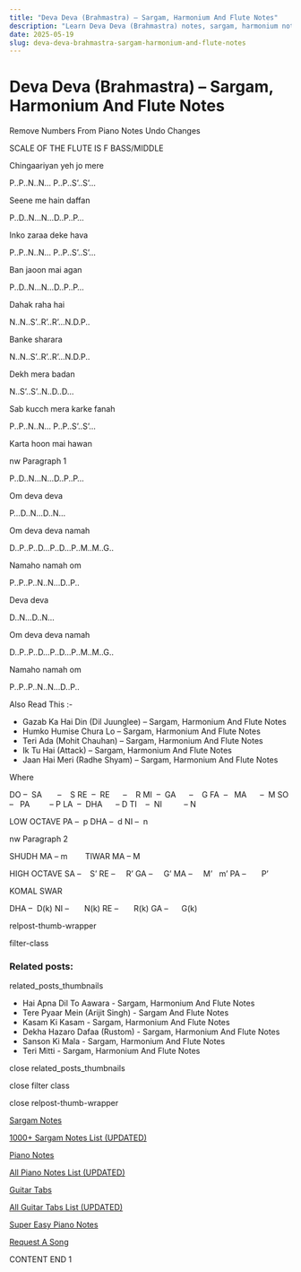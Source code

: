 ```yaml
---
title: "Deva Deva (Brahmastra) – Sargam, Harmonium And Flute Notes"
description: "Learn Deva Deva (Brahmastra) notes, sargam, harmonium notations and flute notes. Easy step-by-step tutorial for beginners."
date: 2025-05-19
slug: deva-deva-brahmastra-sargam-harmonium-and-flute-notes
---
```


# Deva Deva (Brahmastra) – Sargam, Harmonium And Flute Notes

Remove Numbers From Piano Notes
Undo Changes

SCALE OF THE FLUTE IS F BASS/MIDDLE

Chingaariyan yeh jo mere

P..P..N..N… P..P..S’..S’…

Seene me hain daffan

P..D..N…N…D..P..P…

Inko zaraa deke hava

P..P..N..N… P..P..S’..S’…

Ban jaoon mai agan

P..D..N…N…D..P..P…

Dahak raha hai

N..N..S’..R’..R’…N.D.P..

Banke sharara

N..N..S’..R’..R’…N.D.P..

Dekh mera badan

N..S’..S’..N..D..D…

Sab kucch mera karke fanah

P..P..N..N… P..P..S’..S’…

Karta hoon mai hawan

nw Paragraph 1

P..D..N…N…D..P..P…

Om deva deva

P…D..N…D..N…

Om deva deva namah

D..P..P..D…P..D…P..M..M..G..

Namaho namah om

P..P..P..N..N…D..P..

Deva deva

D..N…D..N…

Om deva deva namah

D..P..P..D…P..D…P..M..M..G..

Namaho namah om

P..P..P..N..N…D..P..

Also Read This :-

* Gazab Ka Hai Din (Dil Juunglee) – Sargam, Harmonium And Flute Notes
* Humko Humise Chura Lo – Sargam, Harmonium And Flute Notes
* Teri Ada (Mohit Chauhan) – Sargam, Harmonium And Flute Notes
* Ik Tu Hai (Attack) – Sargam, Harmonium And Flute Notes
* Jaan Hai Meri (Radhe Shyam) – Sargam, Harmonium And Flute Notes

Where

DO –  SA       –    S
RE  –  RE      –    R
MI  –  GA      –    G
FA  –   MA      –  M
SO  –   PA         – P
LA  –  DHA      – D
TI    –  NI          – N

LOW OCTAVE
PA –  p
DHA –  d
NI –  n

nw Paragraph 2

SHUDH MA – m        TIWAR MA – M

HIGH OCTAVE
SA –    S’
RE –     R’
GA –     G’
MA –     M’   m’
PA –       P’

KOMAL SWAR

DHA –  D(k)
NI –       N(k)
RE –       R(k)
GA –      G(k)

relpost-thumb-wrapper

filter-class

### Related posts:

related_posts_thumbnails

* Hai Apna Dil To Aawara - Sargam, Harmonium And Flute Notes
* Tere Pyaar Mein (Arijit Singh) - Sargam And Flute Notes
* Kasam Ki Kasam - Sargam, Harmonium And Flute Notes
* Dekha Hazaro Dafaa (Rustom) - Sargam, Harmonium And Flute Notes
* Sanson Ki Mala - Sargam, Harmonium And Flute Notes
* Teri Mitti - Sargam, Harmonium And Flute Notes

close related_posts_thumbnails

close filter class

close relpost-thumb-wrapper

[Sargam Notes](https://www.notationsworld.com/sargam-notes.html)

[1000+ Sargam Notes List (UPDATED)](https://www.notationsworld.com/all-songs-list-sargam-notes.html)

[Piano Notes](https://www.notationsworld.com/piano-notes.html)

[All Piano Notes List (UPDATED)](https://www.notationsworld.com/all-songs-list-piano-notes.html)

[Guitar Tabs](https://www.notationsworld.com/guitar-tabs.html)

[All Guitar Tabs List (UPDATED)](https://www.notationsworld.com/all-songs-list-guitar-tabs.html)

[Super Easy Piano Notes](https://studywall.in/)

[Request A Song](https://www.notationsworld.com/request-a-song.html)

CONTENT END 1

